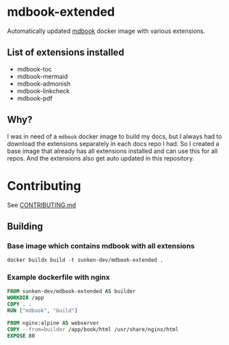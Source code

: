 # mdbook-extended

Automatically updated [mdbook](https://github.com/rust-lang/mdBook) docker image with various extensions.

## List of extensions installed

- mdbook-toc
- mdbook-mermaid
- mdbook-admonish
- mdbook-linkcheck
- mdbook-pdf

## Why?

I was in need of a `mdbook` docker image to build my docs, but I always had to download the extensions separately in each docs repo I had.
So I created a base image that already has all extensions installed and can use this for all repos.
And the extensions also get auto updated in this repository.

# Contributing

See [CONTRIBUTING.md](CONTRIBUTING.md)


## Building

### Base image which contains mdbook with all extensions
```shell
docker buildx build -t sunken-dev/mdbook-extended .
```

### Example dockerfile with nginx

```Dockerfile
FROM sunken-dev/mdbook-extended AS builder
WORKDIR /app
COPY . .
RUN ["mdbook", "build"]

FROM nginx:alpine AS webserver
COPY --from=builder /app/book/html /usr/share/nginx/html
EXPOSE 80
```